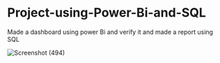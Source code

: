 # Project-using-Power-Bi-and-SQL
Made a dashboard using power Bi and verify it and made a report using SQL

![Screenshot (494)](https://github.com/Sunny-56/Project-using-Power-Bi-and-SQL/assets/74854483/dea9f5d2-c6f8-46c8-af57-38feb0261b8e)
